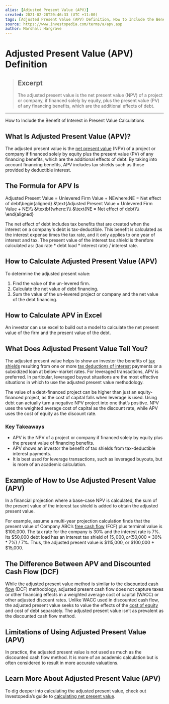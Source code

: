 ```yaml
---
alias: [Adjusted Present Value (APV)]
created: 2021-02-28T20:46:33 (UTC +11:00)
tags: [Adjusted Present Value (APV) Definition, How to Include the Benefit of Interest in Present Value Calculations]
source: https://www.investopedia.com/terms/a/apv.asp
author: Marshall Hargrave
---
```


# Adjusted Present Value (APV) Definition

> ## Excerpt
> The adjusted present value is the net present value (NPV) of a project or company, if financed solely by equity, plus the present value (PV) of any financing benefits, which are the additional effects of debt.

---

How to Include the Benefit of Interest in Present Value Calculations
## What Is Adjusted Present Value (APV)?

The adjusted present value is the [net present value](https://www.investopedia.com/terms/n/npv.asp) (NPV) of a project or company if financed solely by equity plus the present value (PV) of any financing benefits, which are the additional effects of debt. By taking into account financing benefits, APV includes tax shields such as those provided by deductible interest.

## The Formula for APV Is

Adjusted Present Value = Unlevered Firm Value + NEwhere:NE = Net effect of debt\\begin{aligned} &\\text{Adjusted Present Value = Unlevered Firm Value + NE}\\\\ &\\textbf{where:}\\\\ &\\text{NE = Net effect of debt}\\\\ \\end{aligned}

The net effect of debt includes tax benefits that are created when the interest on a company's debt is tax-deductible. This benefit is calculated as the interest expense times the tax rate, and it only applies to one year of interest and tax. The present value of the interest tax shield is therefore calculated as: (tax rate \* debt load \* interest rate) / interest rate.

## How to Calculate Adjusted Present Value (APV)

To determine the adjusted present value:

1.  Find the value of the un-levered firm.
2.  Calculate the net value of debt financing.
3.  Sum the value of the un-levered project or company and the net value of the debt financing.

## How to Calculate APV in Excel

An investor can use excel to build out a model to calculate the net present value of the firm and the present value of the debt.

## What Does Adjusted Present Value Tell You?

The adjusted present value helps to show an investor the benefits of [tax shields](https://www.investopedia.com/terms/t/taxshield.asp) resulting from one or more [tax deductions of interest](https://www.investopedia.com/terms/t/tax-deductible-interest.asp) payments or a subsidized loan at below-market rates. For leveraged transactions, APV is preferred. In particular, leveraged buyout situations are the most effective situations in which to use the adjusted present value methodology.

The value of a debt-financed project can be higher than just an equity-financed project, as the cost of capital falls when leverage is used. Using debt can actually turn a negative NPV project into one that’s positive. NPV uses the weighted average cost of capital as the discount rate, while APV uses the cost of equity as the discount rate.

### Key Takeaways

-   APV is the NPV of a project or company if financed solely by equity plus the present value of financing benefits.
-   APV shows an investor the benefit of tax shields from tax-deductible interest payments.
-   It is best used for leverage transactions, such as leveraged buyouts, but is more of an academic calculation.

## Example of How to Use Adjusted Present Value (APV)

In a financial projection where a base-case NPV is calculated, the sum of the present value of the interest tax shield is added to obtain the adjusted present value.

For example, assume a multi-year projection calculation finds that the present value of Company ABC’s [free cash flow](https://www.investopedia.com/terms/f/freecashflow.asp) (FCF) plus terminal value is $100,000. The tax rate for the company is 30% and the interest rate is 7%. Its $50,000 debt load has an interest tax shield of $15,000, or ($50,000 \* 30% \* 7%) / 7%. Thus, the adjusted present value is $115,000, or $100,000 + $15,000.

## The Difference Between APV and Discounted Cash Flow (DCF)

While the adjusted present value method is similar to the [discounted cash flow](https://www.investopedia.com/terms/d/dcf.asp) (DCF) methodology, adjusted present cash flow does not capture taxes or other financing effects in a weighted average cost of capital (WACC) or other adjusted discount rates. Unlike WACC used in discounted cash flow, the adjusted present value seeks to value the effects of the [cost of equity](https://www.investopedia.com/terms/c/costofequity.asp) and cost of debt separately. The adjusted present value isn’t as prevalent as the discounted cash flow method.

## Limitations of Using Adjusted Present Value (APV)

In practice, the adjusted present value is not used as much as the discounted cash flow method. It is more of an academic calculation but is often considered to result in more accurate valuations.

## Learn More About Adjusted Present Value (APV)

To dig deeper into calculating the adjusted present value, check out Investopedia’s guide to [calculating net present value](https://www.investopedia.com/terms/d/duration.asp).
